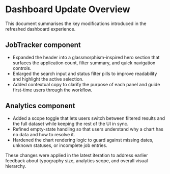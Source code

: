 # Dashboard Update Overview

This document summarises the key modifications introduced in the refreshed dashboard experience.

## JobTracker component
- Expanded the header into a glassmorphism-inspired hero section that surfaces the application count, filter summary, and quick navigation controls.
- Enlarged the search input and status filter pills to improve readability and highlight the active selection.
- Added contextual copy to clarify the purpose of each panel and guide first-time users through the workflow.

## Analytics component
- Added a scope toggle that lets users switch between filtered results and the full dataset while keeping the rest of the UI in sync.
- Refined empty-state handling so that users understand why a chart has no data and how to resolve it.
- Hardened the chart rendering logic to guard against missing dates, unknown statuses, or incomplete job entries.

These changes were applied in the latest iteration to address earlier feedback about typography size, analytics scope, and overall visual hierarchy.
